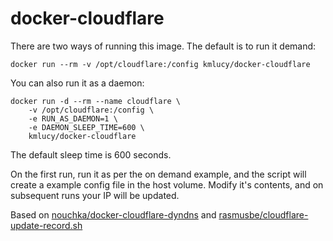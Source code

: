 # docker-cloudflare

There are two ways of running this image. The default is to run it demand:
```
docker run --rm -v /opt/cloudflare:/config kmlucy/docker-cloudflare
```

You can also run it as a daemon:
```
docker run -d --rm --name cloudflare \
	-v /opt/cloudflare:/config \
	-e RUN_AS_DAEMON=1 \
	-e DAEMON_SLEEP_TIME=600 \
	kmlucy/docker-cloudflare
```

The default sleep time is 600 seconds.

On the first run, run it as per the on demand example, and the script will create a example config file in the host volume. Modify it's contents, and on subsequent runs your IP will be updated.

Based on [nouchka/docker-cloudflare-dyndns](https://github.com/nouchka/docker-cloudflare-dyndns) and [rasmusbe/cloudflare-update-record.sh](https://gist.github.com/rasmusbe/fc2e270095f1a3b41348)
